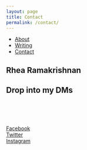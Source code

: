```yaml
---
layout: page
title: Contact
permalink: /contact/
---
```

<html>

<ul>
  <li><a class="active" href="http://rhearamakrishnan.com">About</a></li>
  <li><a href="http://rhearamakrishnan.com/projects">Writing</a></li>
  <li><a href="http://rhearamakrishnan.com/35mm">Contact</a></li>
</ul>

  <body>

<section>
  
<h1>Rhea Ramakrishnan</h1>

<p>

<h2>Drop into my DMs</h2><br><br><br>

<a href="https://www.facebook.com/reramakrishnan">Facebook</a><br>
<a href="https://twitter.com/hashtagrhea">Twitter</a><br>
<a href="https://www.instagram.com/hashtagrhea/?hl=en">Instagram</a>

</p>

</section>
    <body>
</html>
